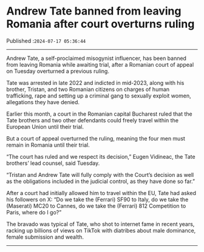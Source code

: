 # Andrew Tate banned from leaving Romania after court overturns ruling

Published :`2024-07-17 05:36:44`

---

Andrew Tate, a self-proclaimed misogynist influencer, has been banned from leaving Romania while awaiting trial, after a Romanian court of appeal on Tuesday overturned a previous ruling.

Tate was arrested in late 2022 and indicted in mid-2023, along with his brother, Tristan, and two Romanian citizens on charges of human trafficking, rape and setting up a criminal gang to sexually exploit women, allegations they have denied.

Earlier this month, a court in the Romanian capital Bucharest ruled that the Tate brothers and two other defendants could freely travel within the European Union until their trial.

But a court of appeal overturned the ruling, meaning the four men must remain in Romania until their trial.

“The court has ruled and we respect its decision,” Eugen Vidineac, the Tate brothers’ lead counsel, said Tuesday.

“Tristan and Andrew Tate will fully comply with the Court’s decision as well as the obligations included in the judicial control, as they have done so far.”

After a court had initially allowed him to travel within the EU, Tate had asked his followers on X: “Do we take the (Ferrari) SF90 to Italy, do we take the (Maserati) MC20 to Cannes, do we take the (Ferrari) 812 Competition to Paris, where do I go?”

The bravado was typical of Tate, who shot to internet fame in recent years, racking up billions of views on TikTok with diatribes about male dominance, female submission and wealth.

---

